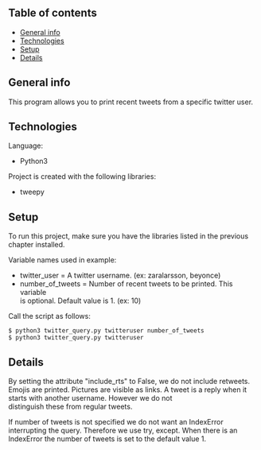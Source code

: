## Table of contents
* [General info](#general-info)
* [Technologies](#technologies)
* [Setup](#setup)
* [Details](#details)

## General info

This program allows you to print recent tweets from a specific twitter user.

## Technologies
Language:
* Python3

Project is created with the following libraries:
* tweepy

## Setup
To run this project, make sure you have the libraries listed
in the previous chapter installed.

Variable names used in example:
* twitter_user = A twitter username. (ex: zaralarsson, beyonce)
* number_of_tweets = Number of recent tweets to be printed. This variable \
is optional. Default value is 1. (ex: 10)

Call the script as follows:
```
$ python3 twitter_query.py twitteruser number_of_tweets
$ python3 twitter_query.py twitteruser

```
## Details

By setting the attribute "include_rts" to False, we do not include retweets.
Emojis are printed. Pictures are visible as links.
A tweet is a reply when it starts with another username. However we do not \
distinguish these from regular tweets.

If number of tweets is not specified we do not want an IndexError interrupting
the query. Therefore we use try, except. When there is an IndexError the
number of tweets is set to the default value 1.
